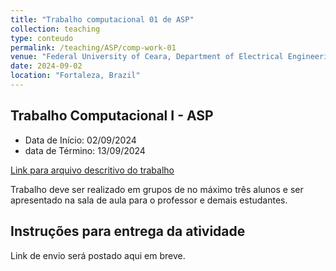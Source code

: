 ```yaml
---
title: "Trabalho computacional 01 de ASP"
collection: teaching
type: conteudo
permalink: /teaching/ASP/comp-work-01
venue: "Federal University of Ceara, Department of Electrical Engineering"
date: 2024-09-02
location: "Fortaleza, Brazil"
---
```


## Trabalho Computacional I - ASP

- Data de Início: 02/09/2024
- data de Término: 13/09/2024

[Link para arquivo descritivo do trabalho](https://drive.google.com/file/d/1nImIlUvLTE-H9_gras5ONBFmNcrLtaBr/view?usp=sharing)

Trabalho deve ser realizado em grupos de no máximo três alunos e ser apresentado na sala de aula para o professor e demais estudantes.


## Instruções para entrega da atividade

Link de envio será postado aqui em breve.
